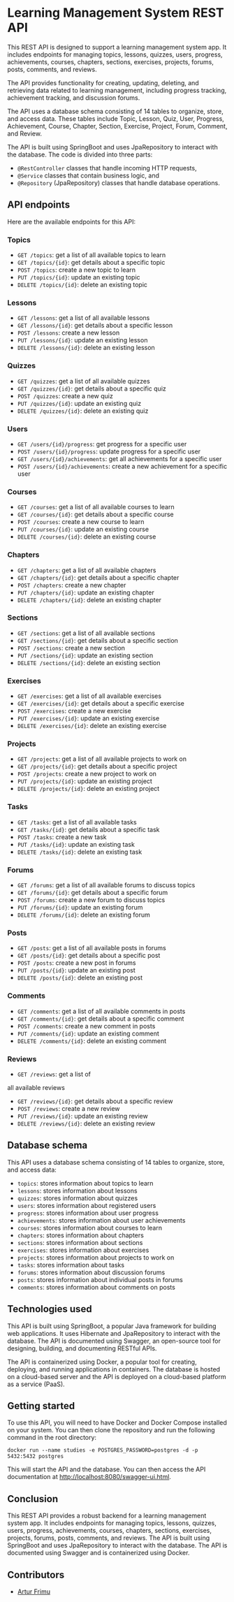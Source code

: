 # Learning Management System REST API

This REST API is designed to support a learning management system app. It includes endpoints for managing topics, lessons, quizzes, users, progress, achievements, courses, chapters, sections, exercises, projects, forums, posts, comments, and reviews.

The API provides functionality for creating, updating, deleting, and retrieving data related to learning management, including progress tracking, achievement tracking, and discussion forums.

The API uses a database schema consisting of 14 tables to organize, store, and access data. These tables include Topic, Lesson, Quiz, User, Progress, Achievement, Course, Chapter, Section, Exercise, Project, Forum, Comment, and Review.

The API is built using SpringBoot and uses JpaRepository to interact with the database. The code is divided into three parts:

- `@RestController` classes that handle incoming HTTP requests,
- `@Service` classes that contain business logic, and
- `@Repository` (JpaRepository) classes that handle database operations.

## API endpoints

Here are the available endpoints for this API:

### Topics

- `GET /topics`: get a list of all available topics to learn
- `GET /topics/{id}`: get details about a specific topic
- `POST /topics`: create a new topic to learn
- `PUT /topics/{id}`: update an existing topic
- `DELETE /topics/{id}`: delete an existing topic

### Lessons

- `GET /lessons`: get a list of all available lessons
- `GET /lessons/{id}`: get details about a specific lesson
- `POST /lessons`: create a new lesson
- `PUT /lessons/{id}`: update an existing lesson
- `DELETE /lessons/{id}`: delete an existing lesson

### Quizzes

- `GET /quizzes`: get a list of all available quizzes
- `GET /quizzes/{id}`: get details about a specific quiz
- `POST /quizzes`: create a new quiz
- `PUT /quizzes/{id}`: update an existing quiz
- `DELETE /quizzes/{id}`: delete an existing quiz

### Users

- `GET /users/{id}/progress`: get progress for a specific user
- `POST /users/{id}/progress`: update progress for a specific user
- `GET /users/{id}/achievements`: get all achievements for a specific user
- `POST /users/{id}/achievements`: create a new achievement for a specific user

### Courses

- `GET /courses`: get a list of all available courses to learn
- `GET /courses/{id}`: get details about a specific course
- `POST /courses`: create a new course to learn
- `PUT /courses/{id}`: update an existing course
- `DELETE /courses/{id}`: delete an existing course

### Chapters

- `GET /chapters`: get a list of all available chapters
- `GET /chapters/{id}`: get details about a specific chapter
- `POST /chapters`: create a new chapter
- `PUT /chapters/{id}`: update an existing chapter
- `DELETE /chapters/{id}`: delete an existing chapter

### Sections

- `GET /sections`: get a list of all available sections
- `GET /sections/{id}`: get details about a specific section
- `POST /sections`: create a new section
- `PUT /sections/{id}`: update an existing section
- `DELETE /sections/{id}`: delete an existing section

### Exercises

- `GET /exercises`: get a list of all available exercises
- `GET /exercises/{id}`: get details about a specific exercise
- `POST /exercises`: create a new exercise
- `PUT /exercises/{id}`: update an existing exercise
- `DELETE /exercises/{id}`: delete an existing exercise

### Projects

- `GET /projects`: get a list of all available projects to work on
- `GET /projects/{id}`: get details about a specific project
- `POST /projects`: create a new project to work on
- `PUT /projects/{id}`: update an existing project
- `DELETE /projects/{id}`: delete an existing project

### Tasks

- `GET /tasks`: get a list of all available tasks
- `GET /tasks/{id}`: get details about a specific task
- `POST /tasks`: create a new task
- `PUT /tasks/{id}`: update an existing task
- `DELETE /tasks/{id}`: delete an existing task

### Forums

- `GET /forums`: get a list of all available forums to discuss topics
- `GET /forums/{id}`: get details about a specific forum
- `POST /forums`: create a new forum to discuss topics
- `PUT /forums/{id}`: update an existing forum
- `DELETE /forums/{id}`: delete an existing forum

### Posts

- `GET /posts`: get a list of all available posts in forums
- `GET /posts/{id}`: get details about a specific post
- `POST /posts`: create a new post in forums
- `PUT /posts/{id}`: update an existing post
- `DELETE /posts/{id}`: delete an existing post

### Comments

- `GET /comments`: get a list of all available comments in posts
- `GET /comments/{id}`: get details about a specific comment
- `POST /comments`: create a new comment in posts
- `PUT /comments/{id}`: update an existing comment
- `DELETE /comments/{id}`: delete an existing comment

### Reviews

- `GET /reviews`: get a list of

all available reviews

- `GET /reviews/{id}`: get details about a specific review
- `POST /reviews`: create a new review
- `PUT /reviews/{id}`: update an existing review
- `DELETE /reviews/{id}`: delete an existing review

## Database schema

This API uses a database schema consisting of 14 tables to organize, store, and access data:

- `topics`: stores information about topics to learn
- `lessons`: stores information about lessons
- `quizzes`: stores information about quizzes
- `users`: stores information about registered users
- `progress`: stores information about user progress
- `achievements`: stores information about user achievements
- `courses`: stores information about courses to learn
- `chapters`: stores information about chapters
- `sections`: stores information about sections
- `exercises`: stores information about exercises
- `projects`: stores information about projects to work on
- `tasks`: stores information about tasks
- `forums`: stores information about discussion forums
- `posts`: stores information about individual posts in forums
- `comments`: stores information about comments on posts

## Technologies used

This API is built using SpringBoot, a popular Java framework for building web applications. It uses Hibernate and JpaRepository to interact with the database. The API is documented using Swagger, an open-source tool for designing, building, and documenting RESTful APIs.

The API is containerized using Docker, a popular tool for creating, deploying, and running applications in containers. The database is hosted on a cloud-based server and the API is deployed on a cloud-based platform as a service (PaaS).

## Getting started

To use this API, you will need to have Docker and Docker Compose installed on your system. You can then clone the repository and run the following command in the root directory:

```shell
docker run --name studies -e POSTGRES_PASSWORD=postgres -d -p 5432:5432 postgres
```

This will start the API and the database. You can then access the API documentation at [http://localhost:8080/swagger-ui.html](http://localhost:8080/swagger-ui.html).

## Conclusion

This REST API provides a robust backend for a learning management system app. It includes endpoints for managing topics, lessons, quizzes, users, progress, achievements, courses, chapters, sections, exercises, projects, forums, posts, comments, and reviews. The API is built using SpringBoot and uses JpaRepository to interact with the database. The API is documented using Swagger and is containerized using Docker.

## Contributors

- [Artur Frimu](https://github.com/arturfrimu?tab=repositories)